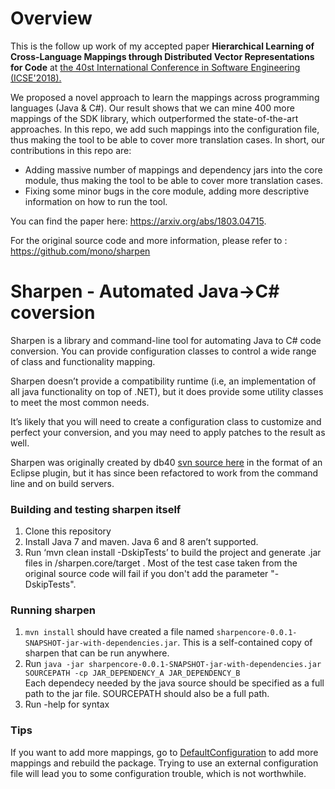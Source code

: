 # Overview

This is the follow up work of my accepted paper **Hierarchical Learning of Cross-Language Mappings through Distributed Vector Representations for Code** at <a href="https://www.icse2018.org/">the 40st International Conference in Software Engineering (ICSE'2018). </a>

We proposed a novel approach to learn the mappings across programming languages (Java & C#). Our result shows that we can mine 400 more mappings of the SDK library, which outperformed the state-of-the-art approaches. In this repo, we add such mappings into the configuration file, thus making the tool to be able to cover more translation cases. In short, our contributions in this repo are:

- Adding massive number of mappings and dependency jars into the core module, thus making the tool to be able to cover more translation cases.
- Fixing some minor bugs in the core module, adding more descriptive information on how to run the tool.

You can find the paper here: https://arxiv.org/abs/1803.04715.

For the original source code and more information, please refer to : https://github.com/mono/sharpen

# Sharpen - Automated Java->C# coversion

Sharpen is a library and command-line tool for automating Java to C# code conversion. You can provide configuration classes to control a wide range of class and functionality mapping.

Sharpen doesn’t provide a compatibility runtime (i.e, an implementation of all java functionality on top of .NET), but it does provide some utility classes to meet the most common needs. 

It’s likely that you will need to create a configuration class to customize and perfect your conversion, and you may need to apply patches to the result as well.

Sharpen was originally created by db40 [svn source here](https://source.db4o.com/db4o/trunk) in the format of an Eclipse plugin, but it has since been refactored to work from the command line and on build servers.


### Building and testing sharpen itself

1. Clone this repository
2. Install Java 7 and maven. Java 6 and 8 aren’t supported.
3. Run ‘mvn clean install -DskipTests’ to build the project and generate .jar files in /sharpen.core/target . Most of the test case taken from the original source code will fail if you don't add the parameter "-DskipTests".

### Running sharpen

1. `mvn install` should have created a file named `sharpencore-0.0.1-SNAPSHOT-jar-with-dependencies.jar`. This is a self-contained copy of sharpen that can be run anywhere.
2. Run `java -jar sharpencore-0.0.1-SNAPSHOT-jar-with-dependencies.jar SOURCEPATH -cp JAR_DEPENDENCY_A JAR_DEPENDENCY_B`  
    Each dependecy needed by the java source should be specified as a full path to the jar file. SOURCEPATH should also be a full path.
3. Run -help for syntax

### Tips

If you want to add more mappings, go to <a href="https://github.com/bdqnghi/sharpen-java2csharp/blob/master/src/main/sharpen/core/DefaultConfiguration.java">DefaultConfiguration</a> to add more mappings and rebuild the package. Trying to use an external configuration file will lead you to some configuration trouble, which is not worthwhile.
